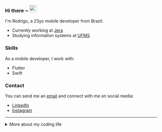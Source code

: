 ### Hi there ~ <img src="https://user-images.githubusercontent.com/1303154/88677602-1635ba80-d120-11ea-84d8-d263ba5fc3c0.gif" width="24px">

I'm Rodrigo, a 23yo mobile developer from Brazil.

- Currently working at [Jera](https://jera.com.br/)
- Studying information systems at [UFMS](https://www.ufms.br/)

### Skills

As a mobile developer, I work with:

- Flutter
- Swift

### Contact

You can send me an [email](mailto:rodrigo1galeano@gmail.com) and connect with me on social media:

- [LinkedIn](https://www.linkedin.com/in/rodrigogaleano/)
- [Instagram](https://instagram.com/rodrigo1galeano)

---

<details>
    <summary>More about my coding life</summary>
    <br>
    <div align="center">
        <img height="180em" src="https://github-readme-stats.vercel.app/api?username=RodrigoGaleano&show_icons=true&theme=material-palenight&include_all_commits=true&count_private=true"/>
        <img height="180em" src="https://github-readme-stats.vercel.app/api/top-langs/?username=RodrigoGaleano&layout=compact&langs_count=7&theme=material-palenight"/>
    </div>
</details>
